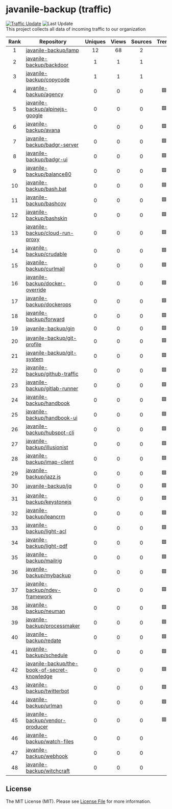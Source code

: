# javanile-backup (traffic)
[![Traffic Update](https://github.com/javanile/github-traffic/actions/workflows/update.yml/badge.svg)](https://github.com/javanile/github-traffic/actions/workflows/update.yml)
![Last Update](https://img.shields.io/badge/Last%20Update-2024--07--07%2008%3A23%3A41%20UTC-blue)  
This project collects all data of incoming traffic to our organization  

| Rank | Repository | Uniques | Views | Sources | Trend |
|:----:|------------|:-----:|:-------:|:-------:|:-----:|
| 1 | [javanile-backup/lamp](https://github.com/javanile-backup/lamp) | 12 | 68 | 2 |  |
| 2 | [javanile-backup/backdoor](https://github.com/javanile-backup/backdoor) | 1 | 1 | 1 |  |
| 3 | [javanile-backup/copycode](https://github.com/javanile-backup/copycode) | 1 | 1 | 1 |  |
| 4 | [javanile-backup/agency](https://github.com/javanile-backup/agency) | 0 | 0 | 0 | 🟩 |
| 5 | [javanile-backup/alpinejs-google](https://github.com/javanile-backup/alpinejs-google) | 0 | 0 | 0 | 🟩 |
| 6 | [javanile-backup/avana](https://github.com/javanile-backup/avana) | 0 | 0 | 0 | 🟩 |
| 7 | [javanile-backup/badgr-server](https://github.com/javanile-backup/badgr-server) | 0 | 0 | 0 | 🟩 |
| 8 | [javanile-backup/badgr-ui](https://github.com/javanile-backup/badgr-ui) | 0 | 0 | 0 | 🟩 |
| 9 | [javanile-backup/balance80](https://github.com/javanile-backup/balance80) | 0 | 0 | 0 | 🟩 |
| 10 | [javanile-backup/bash.bat](https://github.com/javanile-backup/bash.bat) | 0 | 0 | 0 | 🟩 |
| 11 | [javanile-backup/bashcov](https://github.com/javanile-backup/bashcov) | 0 | 0 | 0 | 🟩 |
| 12 | [javanile-backup/bashskin](https://github.com/javanile-backup/bashskin) | 0 | 0 | 0 | 🟩 |
| 13 | [javanile-backup/cloud-run-proxy](https://github.com/javanile-backup/cloud-run-proxy) | 0 | 0 | 0 | 🟩 |
| 14 | [javanile-backup/crudable](https://github.com/javanile-backup/crudable) | 0 | 0 | 0 | 🟩 |
| 15 | [javanile-backup/curlmail](https://github.com/javanile-backup/curlmail) | 0 | 0 | 0 | 🟩 |
| 16 | [javanile-backup/docker-override](https://github.com/javanile-backup/docker-override) | 0 | 0 | 0 | 🟩 |
| 17 | [javanile-backup/dockerops](https://github.com/javanile-backup/dockerops) | 0 | 0 | 0 | 🟩 |
| 18 | [javanile-backup/forward](https://github.com/javanile-backup/forward) | 0 | 0 | 0 | 🟩 |
| 19 | [javanile-backup/gin](https://github.com/javanile-backup/gin) | 0 | 0 | 0 | 🟩 |
| 20 | [javanile-backup/git-profile](https://github.com/javanile-backup/git-profile) | 0 | 0 | 0 | 🟩 |
| 21 | [javanile-backup/git-system](https://github.com/javanile-backup/git-system) | 0 | 0 | 0 | 🟩 |
| 22 | [javanile-backup/github-traffic](https://github.com/javanile-backup/github-traffic) | 0 | 0 | 0 | 🟩 |
| 23 | [javanile-backup/gitlab-runner](https://github.com/javanile-backup/gitlab-runner) | 0 | 0 | 0 | 🟩 |
| 24 | [javanile-backup/handbook](https://github.com/javanile-backup/handbook) | 0 | 0 | 0 | 🟩 |
| 25 | [javanile-backup/handbook-ui](https://github.com/javanile-backup/handbook-ui) | 0 | 0 | 0 | 🟩 |
| 26 | [javanile-backup/hubspot-cli](https://github.com/javanile-backup/hubspot-cli) | 0 | 0 | 0 | 🟩 |
| 27 | [javanile-backup/illusionist](https://github.com/javanile-backup/illusionist) | 0 | 0 | 0 | 🟩 |
| 28 | [javanile-backup/imap-client](https://github.com/javanile-backup/imap-client) | 0 | 0 | 0 | 🟩 |
| 29 | [javanile-backup/jazz.js](https://github.com/javanile-backup/jazz.js) | 0 | 0 | 0 | 🟩 |
| 30 | [javanile-backup/jq](https://github.com/javanile-backup/jq) | 0 | 0 | 0 | 🟩 |
| 31 | [javanile-backup/keystonejs](https://github.com/javanile-backup/keystonejs) | 0 | 0 | 0 | 🟩 |
| 32 | [javanile-backup/leancrm](https://github.com/javanile-backup/leancrm) | 0 | 0 | 0 | 🟩 |
| 33 | [javanile-backup/light-acl](https://github.com/javanile-backup/light-acl) | 0 | 0 | 0 | 🟩 |
| 34 | [javanile-backup/light-pdf](https://github.com/javanile-backup/light-pdf) | 0 | 0 | 0 | 🟩 |
| 35 | [javanile-backup/mailrig](https://github.com/javanile-backup/mailrig) | 0 | 0 | 0 | 🟩 |
| 36 | [javanile-backup/mybackup](https://github.com/javanile-backup/mybackup) | 0 | 0 | 0 | 🟩 |
| 37 | [javanile-backup/ndev-framework](https://github.com/javanile-backup/ndev-framework) | 0 | 0 | 0 | 🟩 |
| 38 | [javanile-backup/neuman](https://github.com/javanile-backup/neuman) | 0 | 0 | 0 | 🟩 |
| 39 | [javanile-backup/processmaker](https://github.com/javanile-backup/processmaker) | 0 | 0 | 0 | 🟩 |
| 40 | [javanile-backup/redate](https://github.com/javanile-backup/redate) | 0 | 0 | 0 | 🟩 |
| 41 | [javanile-backup/schedule](https://github.com/javanile-backup/schedule) | 0 | 0 | 0 | 🟩 |
| 42 | [javanile-backup/the-book-of-secret-knowledge](https://github.com/javanile-backup/the-book-of-secret-knowledge) | 0 | 0 | 0 | 🟩 |
| 43 | [javanile-backup/twitterbot](https://github.com/javanile-backup/twitterbot) | 0 | 0 | 0 | 🟩 |
| 44 | [javanile-backup/urlman](https://github.com/javanile-backup/urlman) | 0 | 0 | 0 | 🟩 |
| 45 | [javanile-backup/vendor-producer](https://github.com/javanile-backup/vendor-producer) | 0 | 0 | 0 | 🟥 |
| 46 | [javanile-backup/watch-files](https://github.com/javanile-backup/watch-files) | 0 | 0 | 0 |  |
| 47 | [javanile-backup/webhook](https://github.com/javanile-backup/webhook) | 0 | 0 | 0 |  |
| 48 | [javanile-backup/witchcraft](https://github.com/javanile-backup/witchcraft) | 0 | 0 | 0 |  |
## License
The MIT License (MIT). Please see [License File](LICENSE) for more information.

